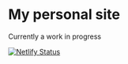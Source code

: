 # My personal site

Currently a work in progress

[![Netlify Status](https://api.netlify.com/api/v1/badges/d8ebac64-f157-429f-acd3-52e7f9a8fb00/deploy-status)](https://app.netlify.com/sites/joshuahall/deploys)
